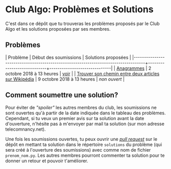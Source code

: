 # Club Algo: Problèmes et Solutions

C'est dans ce dépôt que tu trouveras les problèmes proposés par le Club Algo et les solutions proposées par ses membres.

## Problèmes

| Problème                                                                          | Début des soumissions      | Solutions proposées          |
|-----------------------------------------------------------------------------------+----------------------------+------------------------------|
| [Anagrammes](anagrammes/sujet.md)                                                 | 2 octobre 2018 à 13 heures | [voir](anagrammes/solutions) |
| [Trouver son chemin entre deux articles sur Wikipédia](chemin_wikipedia/sujet.md) | 9 octobre 2018 à 13 heures | _non ouvert_                 |

## Comment soumettre une solution?

Pour éviter de _"spoiler"_ les autres membres du club, les soumissions ne sont ouvertes qu'à partir de la date indiquée dans le tableau des problèmes. Cependant, si tu veux un premier avis sur ta solution avant la date d'ouverture, n'hésite pas à m'envoyer par mail ta solution (sur mon adresse telecomnancy.net).

Une fois les soumissions ouvertes, tu peux ouvrir une _[pull request](https://github.com/moverest/club-algo-problemes/pulls)_ sur le dépôt en mettant ta solution dans le répertoire `solutions` du problème (qui sera créé à l'ouverture des soumissions) avec comme nom de fichier `prenom_nom.py`. Les autres membres pourront commenter ta solution pour te donner un retour et pouvoir t'améliorer.
